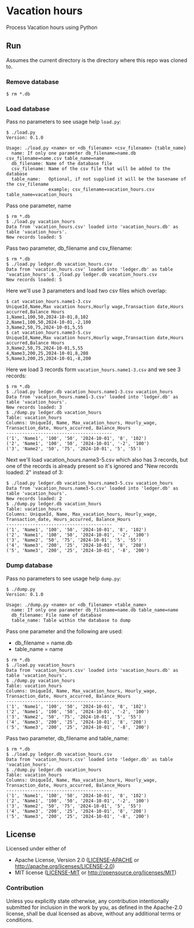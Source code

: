 # Vacation hours

Process Vacation hours using Python

## Run

Assumes the current directory is the directory
where this repo was cloned to.

### Remove database

```
$ rm *.db
```

### Load database

Pass no parameters to see usage help `load.py`:
```
$ ./load.py
Version: 0.1.0

Usage: ./load.py <name> or <db_filename> <csv_filename> {table_name}
  name: If only one parameter db_filename=name.db csv_filename=name.csv table_name=name
  db_filename: Name of the database file
  csv_filename: Name of the csv file that will be added to the database
  table_name:   Optional, if not supplied it will be the basename of the csv_filename
                example; csv_filename=vacation_hours.csv table_name=vacation_hours
```

Pass one parameter, name
```
$ rm *.db
$ ./load.py vacation_hours
Data from 'vacation_hours.csv' loaded into 'vacation_hours.db' as table 'vacation_hours'.
New records loaded: 5
```

Pass two parameter, db_filename and csv_filename:
```
$ rm *.db
$ ./load.py ledger.db vacation_hours.csv
Data from 'vacation_hours.csv' loaded into 'ledger.db' as table 'vacation_hours'.$ ./load.py ledger.db vacation_hours.csv
New records loaded: 5
```

Here we'll use 3 parameters and load two csv files which overlap:
```
$ cat vacation_hours.name1-3.csv
UniqueId,Name,Max vacation hours,Hourly wage,Transaction date,Hours accurred,Balance Hours
1,Name1,100,50,2024-10-01,8,102
2,Name1,100,50,2024-10-01,-2,100
3,Name2,50,75,2024-10-01,5,55
$ cat vacation_hours.name3-5.csv
UniqueId,Name,Max vacation hours,Hourly wage,Transaction date,Hours accurred,Balance Hours
3,Name2,50,75,2024-10-01,5,55
4,Name3,200,25,2024-10-01,8,208
5,Name3,200,25,2024-10-01,-8,200
```

Here we load 3 records form `vacation_hours.name1-3.csv` and
we see 3 records:
```
$ rm *.db
$ ./load.py ledger.db vacation_hours.name1-3.csv vacation_hours
Data from 'vacation_hours.name1-3.csv' loaded into 'ledger.db' as table 'vacation_hours'.
New records loaded: 3
$ ./dump.py ledger.db vacation_hours
Table: vacation_hours
Columns: UniqueId, Name, Max_vacation_hours, Hourly_wage, Transaction_date, Hours_accurred, Balance_Hours
----------------------------------------
('1', 'Name1', '100', '50', '2024-10-01', '8', '102')
('2', 'Name1', '100', '50', '2024-10-01', '-2', '100')
('3', 'Name2', '50', '75', '2024-10-01', '5', '55')
```

Next we'll load vacation_hours.name3-5.csv which also has
3 records, but one of the records is already present so
it's ignored and "New records loaded: 2" instead of 3:
```
$ ./load.py ledger.db vacation_hours.name3-5.csv vacation_hours
Data from 'vacation_hours.name3-5.csv' loaded into 'ledger.db' as table 'vacation_hours'.
New records loaded: 2
$ ./dump.py ledger.db vacation_hours
Table: vacation_hours
Columns: UniqueId, Name, Max_vacation_hours, Hourly_wage, Transaction_date, Hours_accurred, Balance_Hours
----------------------------------------
('1', 'Name1', '100', '50', '2024-10-01', '8', '102')
('2', 'Name1', '100', '50', '2024-10-01', '-2', '100')
('3', 'Name2', '50', '75', '2024-10-01', '5', '55')
('4', 'Name3', '200', '25', '2024-10-01', '8', '208')
('5', 'Name3', '200', '25', '2024-10-01', '-8', '200')
```

### Dump database

Pass no parameters to see usage help `dump.py`:
```
$ ./dump.py
Version: 0.1.0

Usage: ./dump.py <name> or <db_filename> <table_name>
  name: If only one parameter db_filename=name.db table_name=name
  db_filename: File name of database
  table_name: Table within the database to dump
```

Pass one parameter and the following are used:
  - db_filename = name.db
  - table_name = name
```
$ rm *.db
$ ./load.py vacation_hours
Data from 'vacation_hours.csv' loaded into 'vacation_hours.db' as table 'vacation_hours'.
$ ./dump.py vacation_hours
Table: vacation_hours
Columns: UniqueId, Name, Max_vacation_hours, Hourly_wage, Transaction_date, Hours_accurred, Balance_Hours
----------------------------------------
('1', 'Name1', '100', '50', '2024-10-01', '8', '102')
('2', 'Name1', '100', '50', '2024-10-01', '-2', '100')
('3', 'Name2', '50', '75', '2024-10-01', '5', '55')
('4', 'Name3', '200', '25', '2024-10-01', '8', '208')
('5', 'Name3', '200', '25', '2024-10-01', '-8', '200')
```

Pass two parameter, db_filename and table_name:
```
$ rm *.db
$ ./load.py ledger.db vacation_hours.csv
Data from 'vacation_hours.csv' loaded into 'ledger.db' as table 'vacation_hours'.
$ ./dump.py ledger.db vacation_hours
Table: vacation_hours
Columns: UniqueId, Name, Max_vacation_hours, Hourly_wage, Transaction_date, Hours_accurred, Balance_Hours
----------------------------------------
('1', 'Name1', '100', '50', '2024-10-01', '8', '102')
('2', 'Name1', '100', '50', '2024-10-01', '-2', '100')
('3', 'Name2', '50', '75', '2024-10-01', '5', '55')
('4', 'Name3', '200', '25', '2024-10-01', '8', '208')
('5', 'Name3', '200', '25', '2024-10-01', '-8', '200')
```

## License

Licensed under either of

- Apache License, Version 2.0 ([LICENSE-APACHE](LICENSE-APACHE) or http://apache.org/licenses/LICENSE-2.0)
- MIT license ([LICENSE-MIT](LICENSE-MIT) or http://opensource.org/licenses/MIT)

### Contribution

Unless you explicitly state otherwise, any contribution intentionally submitted
for inclusion in the work by you, as defined in the Apache-2.0 license, shall
be dual licensed as above, without any additional terms or conditions.
